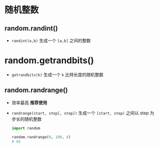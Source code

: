 # 随机整数

## random.randint()

+ `randint(a,b)` 生成一个 `[a,b]` 之间的整数

# random.getrandbits()

+ `getrandbits(k)` 生成一个 `k` 比特长度的随机整数

## random.randrange()

+ 效率最高 **推荐使用**
+ `randrange(start, stop[, step])` 生成一个 `[start, stop)` 之间以 step 为步长的随机整数

  ```py
  import random

  random.randrange(0, 100, 4)
  # 96
  ```

